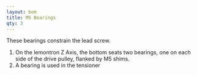 ```yaml
---
layout: bom
title: M5 Bearings
qty: 3
---
```


These bearings constrain the lead screw.

1. On the lemontron Z Axis, the bottom seats two bearings, one on each side of the drive pulley, flanked by M5 shims.
2. A bearing is used in the tensioner
